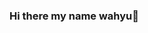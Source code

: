 ### Hi there my name wahyu👋

<!--
**Wahyu213/Wahyu213** is a ✨ _special_ ✨ repository because its `README.md` (this file) appears on your GitHub profile.

Here are some ideas to get you started:

- 🔭 My name is wahyu
- 🌱 I am 17 years old
- 🐋 Heroku Power User 💪
- 🔥 Pyrogram and 🔥 Telethon
- I put mostly of my focus on Python
- My Everyday usage is based on: .py .php .sh




### Connect with me
https://t.me/Fischlvon_luft
https://www.pinterest.co.kr/Shinigamimogyo/_saved/#:~:text=%C2%B7-,%40Shinigamimogyo,-1%20pengikut

